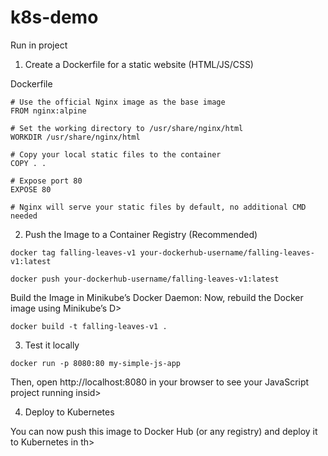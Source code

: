 # k8s-demo
Run in project

1. Create a Dockerfile for a static website (HTML/JS/CSS)

Dockerfile
```
# Use the official Nginx image as the base image
FROM nginx:alpine

# Set the working directory to /usr/share/nginx/html
WORKDIR /usr/share/nginx/html

# Copy your local static files to the container
COPY . .

# Expose port 80
EXPOSE 80

# Nginx will serve your static files by default, no additional CMD needed
```
2. Push the Image to a Container Registry (Recommended)
```
docker tag falling-leaves-v1 your-dockerhub-username/falling-leaves-v1:latest

docker push your-dockerhub-username/falling-leaves-v1:latest
```
Build the Image in Minikube’s Docker Daemon: Now, rebuild the Docker image using Minikube’s D>
```
docker build -t falling-leaves-v1 .
```
3. Test it locally
```
docker run -p 8080:80 my-simple-js-app
```
Then, open http://localhost:8080 in your browser to see your JavaScript project running insid>

4. Deploy to Kubernetes

You can now push this image to Docker Hub (or any registry) and deploy it to Kubernetes in th>

